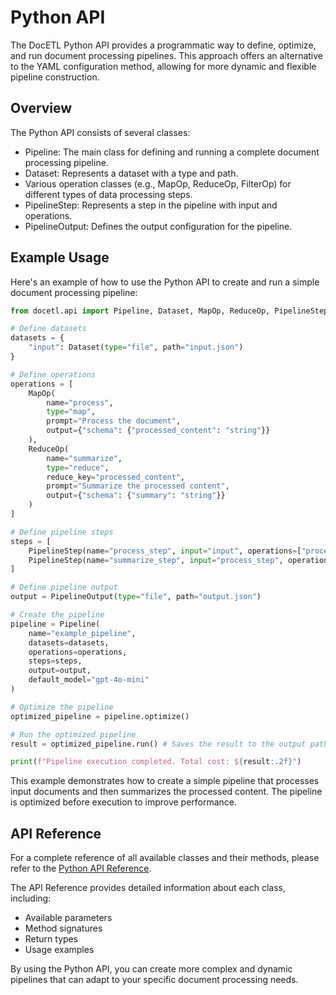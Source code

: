 # Python API

The DocETL Python API provides a programmatic way to define, optimize, and run document processing pipelines. This approach offers an alternative to the YAML configuration method, allowing for more dynamic and flexible pipeline construction.

## Overview

The Python API consists of several classes:

- Pipeline: The main class for defining and running a complete document processing pipeline.
- Dataset: Represents a dataset with a type and path.
- Various operation classes (e.g., MapOp, ReduceOp, FilterOp) for different types of data processing steps.
- PipelineStep: Represents a step in the pipeline with input and operations.
- PipelineOutput: Defines the output configuration for the pipeline.

## Example Usage

Here's an example of how to use the Python API to create and run a simple document processing pipeline:

```python
from docetl.api import Pipeline, Dataset, MapOp, ReduceOp, PipelineStep, PipelineOutput

# Define datasets
datasets = {
    "input": Dataset(type="file", path="input.json")
}

# Define operations
operations = [
    MapOp(
        name="process",
        type="map",
        prompt="Process the document",
        output={"schema": {"processed_content": "string"}}
    ),
    ReduceOp(
        name="summarize",
        type="reduce",
        reduce_key="processed_content",
        prompt="Summarize the processed content",
        output={"schema": {"summary": "string"}}
    )
]

# Define pipeline steps
steps = [
    PipelineStep(name="process_step", input="input", operations=["process"]),
    PipelineStep(name="summarize_step", input="process_step", operations=["summarize"])
]

# Define pipeline output
output = PipelineOutput(type="file", path="output.json")

# Create the pipeline
pipeline = Pipeline(
    name="example_pipeline",
    datasets=datasets,
    operations=operations,
    steps=steps,
    output=output,
    default_model="gpt-4o-mini"
)

# Optimize the pipeline
optimized_pipeline = pipeline.optimize()

# Run the optimized pipeline
result = optimized_pipeline.run() # Saves the result to the output path

print(f"Pipeline execution completed. Total cost: ${result:.2f}")
```

This example demonstrates how to create a simple pipeline that processes input documents and then summarizes the processed content. The pipeline is optimized before execution to improve performance.

## API Reference

For a complete reference of all available classes and their methods, please refer to the [Python API Reference](api-reference/python.md).

The API Reference provides detailed information about each class, including:

- Available parameters
- Method signatures
- Return types
- Usage examples

By using the Python API, you can create more complex and dynamic pipelines that can adapt to your specific document processing needs.
